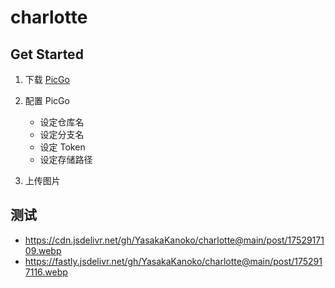 # charlotte

## Get Started

1. 下载 [PicGo](https://github.com/Molunerfinn/PicGo/releases)

2. 配置 PicGo
   - 设定仓库名
   - 设定分支名
   - 设定 Token
   - 设定存储路径
3. 上传图片

## 测试

- <https://cdn.jsdelivr.net/gh/YasakaKanoko/charlotte@main/post/1752917109.webp>
- <https://fastly.jsdelivr.net/gh/YasakaKanoko/charlotte@main/post/1752917116.webp>
